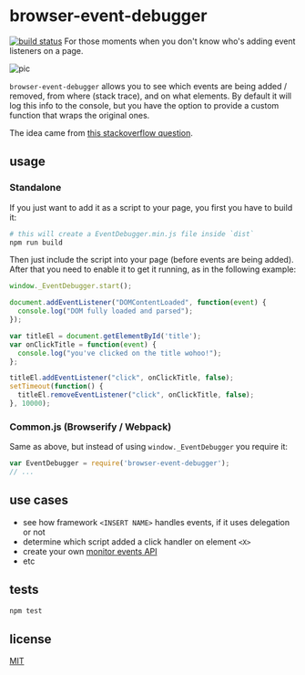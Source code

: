 # browser-event-debugger

[![build status](https://secure.travis-ci.org/alessioalex/browser-event-debugger.png)](http://travis-ci.org/alessioalex/browser-event-debugger)
For those moments when you don't know who's adding event listeners on a page.

![pic](https://cldup.com/B1HIUnmRf1.png)

`browser-event-debugger` allows you to see which events are being added / removed, from where (stack trace), and on what elements.
By default it will log this info to the console, but you have the option to provide a custom function that wraps the original ones.

The idea came from [this stackoverflow question](http://stackoverflow.com/questions/4787698/failure-to-override-elements-addeventlistener-in-firefox).

## usage

### Standalone

If you just want to add it as a script to your page, you first you have to build it:

```sh
# this will create a EventDebugger.min.js file inside `dist`
npm run build
```

Then just include the script into your page (before events are being added).
After that you need to enable it to get it running, as in the following example:

```js
window._EventDebugger.start();

document.addEventListener("DOMContentLoaded", function(event) {
  console.log("DOM fully loaded and parsed");
});

var titleEl = document.getElementById('title');
var onClickTitle = function(event) {
  console.log("you've clicked on the title wohoo!");
};

titleEl.addEventListener("click", onClickTitle, false);
setTimeout(function() {
  titleEl.removeEventListener("click", onClickTitle, false);
}, 10000);
```

### Common.js (Browserify / Webpack)

Same as above, but instead of using `window._EventDebugger` you require it:

```js
var EventDebugger = require('browser-event-debugger');
// ...
```

## use cases

- see how framework `<INSERT NAME>` handles events, if it uses delegation or not
- determine which script added a click handler on element `<X>`
- create your own [monitor events API](http://blittle.github.io/chrome-dev-tools/console/monitor-events.html)
- etc

## tests

```sh
npm test
```

## license

[MIT](http://alessioalex.mit-license.org/)

